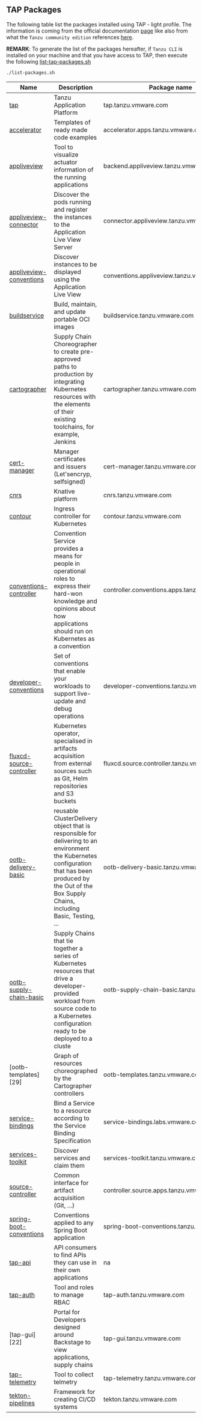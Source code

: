 ## TAP Packages

The following table list the packages installed using TAP - light profile. The information is coming from the official documentation [page](https://docs.vmware.com/en/Tanzu-Application-Platform/1.1/tap/GUID-components.html)
like also from what the `Tanzu community edition` references [here](https://github.com/vmware-tanzu/community-edition#packages).

**REMARK**: To generate the list of the packages hereafter, if `Tanzu CLI` is installed on your machine and that you have access to TAP, then execute the following [list-tap-packages.sh](scripts/list-packages.sh)

```bash
./list-packages.sh
```


| Name                           | Description                                    | Package name                                 | Version      |
| ------------------------------ | ----------------------------------------------|----------------------------------------------| ------------ |
| [tap][1]                       | Tanzu Application Platform                   | tap.tanzu.vmware.com                         | 1.1.0        |
| [accelerator][2]               | Templates of ready made code examples        | accelerator.apps.tanzu.vmware.com            | 1.1.2        |
| [appliveview][3]               | Tool to visualize actuator information of the running applications | backend.appliveview.tanzu.vmware.com         | 1.1.0        |
| [appliveview-connector][3]     | Discover the pods running and register the instances to the Application Live View Server | connector.appliveview.tanzu.vmware.com       | 1.1.0        |
| [appliveview-conventions][4]   | Discover instances to be displayed using the Application Live View  | conventions.appliveview.tanzu.vmware.com     | 1.1.0        |
| [buildservice][6]              | Build, maintain, and update portable OCI images | buildservice.tanzu.vmware.com                | 1.5.0        |
| [cartographer][7]              | Supply Chain Choreographer to create pre-approved paths to production by integrating Kubernetes resources with the elements of their existing toolchains, for example, Jenkins | cartographer.tanzu.vmware.com                | 0.3.0        |
| [cert-manager][8]              | Manager certificates and issuers (Let'sencryp, selfsigned) | cert-manager.tanzu.vmware.com                | 1.5.3+tap.2  |
| [cnrs][9]                      | Knative platform | cnrs.tanzu.vmware.com                        | 1.2.0        |
| [contour][10]                  | Ingress controller for Kubernetes | contour.tanzu.vmware.com                     | 1.18.2+tap.2 |
| [conventions-controller][5]    | Convention Service provides a means for people in operational roles to express their hard-won knowledge and opinions about how applications should run on Kubernetes as a convention | controller.conventions.apps.tanzu.vmware.com | 0.6.3        |
| [developer-conventions][11]    | Set of conventions that enable your workloads to support live-update and debug operations | developer-conventions.tanzu.vmware.com       | 0.6.0        |
| [fluxcd-source-controller][12] | Kubernetes operator, specialised in artifacts acquisition from external sources such as Git, Helm repositories and S3 buckets | fluxcd.source.controller.tanzu.vmware.com    | 0.16.4       |
| [ootb-delivery-basic][13]      | reusable ClusterDelivery object that is responsible for delivering to an environment the Kubernetes configuration that has been produced by the Out of the Box Supply Chains, including Basic, Testing, ... | ootb-delivery-basic.tanzu.vmware.com         | 0.7.0        |
| [ootb-supply-chain-basic][14]  | Supply Chains that tie together a series of Kubernetes resources that drive a developer-provided workload from source code to a Kubernetes configuration ready to be deployed to a cluste | ootb-supply-chain-basic.tanzu.vmware.com     | 0.7.0        |
| [ootb-templates][29]           | Graph of resources choreographed by the Cartographer controllers | ootb-templates.tanzu.vmware.com              | 0.7.0        |
| [service-bindings][16]         | Bind a Service to a resource according to the  Service Binding Specification  | service-bindings.labs.vmware.com             | 0.7.1        |
| [services-toolkit ][17]        | Discover services and claim them | services-toolkit.tanzu.vmware.com            | 0.6.0        |
| [source-controller][18]        | Common interface for artifact acquisition (Git, ...) | controller.source.apps.tanzu.vmware.com      | 0.3.3        |
| [spring-boot-conventions][19]  | Conventions applied to any Spring Boot application | spring-boot-conventions.tanzu.vmware.com     | 0.4.0        |
| [tap-api][20]                  | API consumers to find APIs they can use in their own applications | na                                           | na           |
| [tap-auth][21]                 | Tool and roles to manage RBAC | tap-auth.tanzu.vmware.com                    | 1.1.0        |
| [tap-gui][22]                  | Portal for Developers designed around Backstage to view applications, supply chains | tap-gui.tanzu.vmware.com                     | 1.1.0        |
| [tap-telemetry][23]            | Tool to collect telmetry | tap-telemetry.tanzu.vmware.com               | 0.1.4        |
| [tekton-pipelines][24]         | Framework for creating CI/CD systems | tekton.tanzu.vmware.com                      | 0.33.2       |

[1]: https://docs.vmware.com/en/VMware-Tanzu-Application-Platform/index.html
[2]: https://docs.vmware.com/en/Application-Accelerator-for-VMware-Tanzu/index.html
[3]: https://docs.vmware.com/en/Application-Live-View-for-VMware-Tanzu/1.1/docs/GUID-index.html
[4]: https://docs.vmware.com/en/Application-Live-View-for-VMware-Tanzu/1.1/docs/GUID-convention-server.html
[5]: https://docs.vmware.com/en/Tanzu-Application-Platform/1.1/tap/GUID-convention-service-about.html
[6]: https://docs.vmware.com/en/VMware-Tanzu-Build-Service/index.html
[7]: https://docs.vmware.com/en/Tanzu-Application-Platform/1.1/tap/GUID-scc-about.html
[8]: https://cert-manager.io/docs/
[9]: https://docs.vmware.com/en/Cloud-Native-Runtimes-for-VMware-Tanzu/index.html
[10]: https://projectcontour.io/
[11]: https://docs.vmware.com/en/Tanzu-Application-Platform/1.1/tap/GUID-developer-conventions-about.html
[12]: https://github.com/fluxcd/source-controller
[13]: https://docs.vmware.com/en/Tanzu-Application-Platform/1.1/tap/GUID-scc-ootb-delivery-basic.html
[14]:https://docs.vmware.com/en/Tanzu-Application-Platform/1.1/tap/GUID-scc-ootb-supply-chain-basic.html
[15]: https://docs.vmware.com/en/Tanzu-Application-Platform/1.1/tap/GUID-scc-ootb-templates.html
[16]: https://docs.vmware.com/en/Tanzu-Application-Platform/1.1/tap/GUID-service-bindings-about.html
[17]: https://docs.vmware.com/en/Services-Toolkit-for-VMware-Tanzu-Application-Platform/0.6/svc-tlk/GUID-overview.html
[18]: https://docs.vmware.com/en/Tanzu-Application-Platform/1.1/tap/GUID-source-controller-about.html
[19]: https://docs.vmware.com/en/Tanzu-Application-Platform/1.1/tap/GUID-spring-boot-conventions-about.html
[20]: https://docs.pivotal.io/api-portal
[21]: https://docs.vmware.com/en/Tanzu-Application-Platform/1.1/tap/GUID-authn-authz-overview.html
[21]: https://docs.vmware.com/en/Tanzu-Application-Platform/1.1/tap/GUID-tap-gui-about.html
[23]: https://tanzu.vmware.com/legal/telemetry
[24]: https://docs.vmware.com/en/Tanzu-Application-Platform/1.1/tap/GUID-tekton-tekton-about.html
